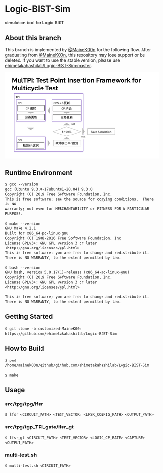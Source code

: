 # Logic-BIST-Sim
simulation tool for Logic BIST

## About this branch
This branch is implemented by [@MaineK00n](https://github.com/MaineK00n) for the following flow.
After graduating from [@MaineK00n](https://github.com/MaineK00n), this repository may lose support or be deleted.
If you want to use the stable version, please use [ehimetakahashilab/Logic-BIST-Sim:master](https://github.com/ehimetakahashilab/Logic-BIST-Sim/tree/master).

![TPI_flow](./docs/multpi.png)

## Runtime Environment
```console
$ gcc --version
gcc (Ubuntu 9.3.0-17ubuntu1~20.04) 9.3.0
Copyright (C) 2019 Free Software Foundation, Inc.
This is free software; see the source for copying conditions.  There is NO
warranty; not even for MERCHANTABILITY or FITNESS FOR A PARTICULAR PURPOSE.

$ make --version
GNU Make 4.2.1
Built for x86_64-pc-linux-gnu
Copyright (C) 1988-2016 Free Software Foundation, Inc.
License GPLv3+: GNU GPL version 3 or later <http://gnu.org/licenses/gpl.html>
This is free software: you are free to change and redistribute it.
There is NO WARRANTY, to the extent permitted by law.

$ bash --version
GNU bash, version 5.0.17(1)-release (x86_64-pc-linux-gnu)
Copyright (C) 2019 Free Software Foundation, Inc.
License GPLv3+: GNU GPL version 3 or later <http://gnu.org/licenses/gpl.html>

This is free software; you are free to change and redistribute it.
There is NO WARRANTY, to the extent permitted by law.
```

## Getting Started
```console
$ git clone -b customized-MaineK00n https://github.com/ehimetakahashilab/Logic-BIST-Sim
```

## How to Build
```console
$ pwd
/home/mainek00n/github/github.com/ehimetakahashilab/Logic-BIST-Sim

$ make
```

## Usage
### src/tpg/tpg/lfsr
```console
$ lfsr <CIRCUIT_PATH> <TEST_VECTOR> <LFSR_CONFIG_PATH> <OUTPUT_PATH>
```

### src/tpg/tgp_TPI_gate/lfsr_gt
```console
$ lfsr_gt <CIRCUIT_PATH> <TEST_VECTOR> <LOGIC_CP_RATE> <CAPTURE> <OUTPUT_PATH>
```

### multi-test.sh
```console
$ multi-test.sh <CIRCUIT_PATH>
```

